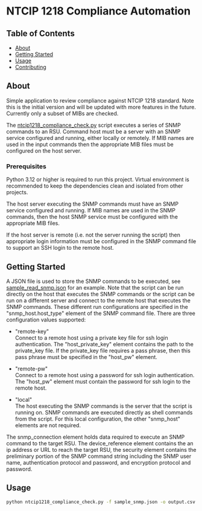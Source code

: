 # NTCIP 1218 Compliance Automation

## Table of Contents

- [About](#about)
- [Getting Started](#getting-started)
- [Usage](#usage)
- [Contributing](../CONTRIBUTING.md)

## About <a name = "about"></a>

Simple application to review compliance against NTCIP 1218 standard. Note this is the initial version and will be updated with more features in the future. Currently only a subset of MIBs are checked. 

The [ntcip1218_compliance_check.py](./ntcip1218_compliance_check.py) script executes a series of SNMP commands to an RSU. Command host must be a server with an SNMP service configured and running, either locally or remotely. If MIB names are used in the input commands then the appropriate MIB files must be configured on the host server.


### Prerequisites
Python 3.12 or higher is required to run this project. Virtual environment is recommended to keep the dependencies clean and isolated from other projects.  

The host server executing the SNMP commands must have an SNMP service configured and running. If MIB names are used in the SNMP commands, then the host SNMP service must be configured with the appropriate MIB files.

If the host server is remote (i.e. not the server running the script) then appropriate login information must be configured in the SNMP command file to support an SSH login to the remote host. 

## Getting Started <a name = "getting-started"></a>

A JSON file is used to store the SNMP commands to be executed, see [sample_read_snmp.json](./sample_read_snmp.json) for an example. Note that the script can be run directly on the host that executes the SNMP commands or the script can be run on a different server and connect to the remote host that executes the SNMP commands. These different run configurations are specified in the "snmp_host.host_type" element of the SNMP command file. There are three configuration values supported:
- "remote-key"   
    Connect to a remote host using a private key file for ssh login authentication. The "host_private_key" element contains the path to the private_key file. If the private_key file requires a pass phrase, then this pass phrase must be specified in the "host_pw" element.  

- "remote-pw"  
    Connect to a remote host using a password for ssh login authentication. The "host_pw" element must contain the password for ssh login to the remote host.  

- "local"  
    The host executing the SNMP commands is the server that the script is running on. SNMP commands are executed directly as shell commands from the script. For this local configuration, the other "snmp_host" elements are not required.  

The snmp_connection element holds data required to execute an SNMP command to the target RSU. The device_reference element contains the an ip address or URL to reach the target RSU, the security element contains the preliminary portion of the SNMP command string including the SNMP user name, authentication protocol and password, and encryption protocol and password.

## Usage <a name = "usage"></a>

```bash
python ntcip1218_compliance_check.py -f sample_snmp.json -o output.csv
```
